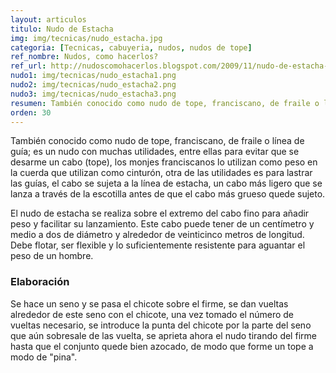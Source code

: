 ```yaml
---
layout: articulos
titulo: Nudo de Estacha
img: img/tecnicas/nudo_estacha.jpg
categoria: [Tecnicas, cabuyeria, nudos, nudos de tope]
ref_nombre: Nudos, como hacerlos?
ref_url: http://nudoscomohacerlos.blogspot.com/2009/11/nudo-de-estacha-tope-franciscano-o-guia.html
nudo1: img/tecnicas/nudo_estacha1.png
nudo2: img/tecnicas/nudo_estacha2.png
nudo3: img/tecnicas/nudo_estacha3.png
resumen: También conocido como nudo de tope, franciscano, de fraile o línea de guía; es un nudo con muchas utilidades, entre ellas ser un nudo de tope...
orden: 30
---
```

También conocido como nudo de tope, franciscano, de fraile o línea de guía; es un nudo con muchas utilidades, entre ellas para evitar que se desarme un cabo (tope), los monjes franciscanos lo utilizan como peso en la cuerda que utilizan como cinturón, otra de las utilidades es para lastrar las guías, el cabo se sujeta a la línea de estacha, un cabo más ligero que se lanza a través de la escotilla antes de que el cabo más grueso quede sujeto.

El nudo de estacha se realiza sobre el extremo del cabo fino para añadir peso y facilitar su lanzamiento. Este cabo puede tener de un centímetro y medio a dos de diámetro y alrededor de veinticinco metros de longitud. Debe flotar, ser flexible y lo suficientemente resistente para aguantar el peso de un hombre.

### Elaboración

Se hace un seno y se pasa el chicote sobre el firme, se dan vueltas alrededor de este seno con el chicote, una vez tomado el número de vueltas necesario, se introduce la punta del chicote por la parte del seno que aún sobresale de las vuelta, se aprieta ahora el nudo tirando del firme hasta que el conjunto quede bien azocado, de modo que forme un tope a modo de "pina".

<div class="center">

<amp-img src="{{site.baseurl}}/img/tecnicas/nudo_estacha1.jpg" width="400" height="156" layout="responsive" alt="{{page.titulo}}" class="rounded"></amp-img>

</div>